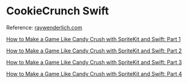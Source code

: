 # CookieCrunch Swift #

Reference: [raywenderlich.com](https://www.raywenderlich.com)

[How to Make a Game Like Candy Crush with SpriteKit and Swift: Part 1](https://www.raywenderlich.com/125311/make-game-like-candy-crush-spritekit-swift-part-1)

[How to Make a Game Like Candy Crush with SpriteKit and Swift: Part 2](https://www.raywenderlich.com/132114/make-game-like-candy-crush-spritekit-swift-part-2)

[How to Make a Game Like Candy Crush with SpriteKit and Swift: Part 3](https://www.raywenderlich.com/132117/make-game-like-candy-crush-spritekit-swift-part-3)

[How to Make a Game Like Candy Crush with SpriteKit and Swift: Part 4](https://www.raywenderlich.com/125313/make-game-like-candy-crush-spritekit-swift-part-4)
